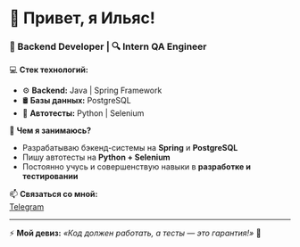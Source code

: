 # 👋 Привет, я Ильяс!

### 🚀 Backend Developer | 🔍 Intern QA Engineer

💻 **Стек технологий:**  
- ⚙️ **Backend:** Java | Spring Framework  
- 🛢️ **Базы данных:** PostgreSQL  
- 🤖 **Автотесты:** Python | Selenium  

🎯 **Чем я занимаюсь?**  
- Разрабатываю бэкенд-системы на **Spring** и **PostgreSQL**  
- Пишу автотесты на **Python + Selenium**  
- Постоянно учусь и совершенствую навыки в **разработке и тестировании**  

📫 **Связаться со мной:**  
[Telegram](@ilyas_mn)

---
⚡ **Мой девиз:** _«Код должен работать, а тесты — это гарантия!»_ 🚀

